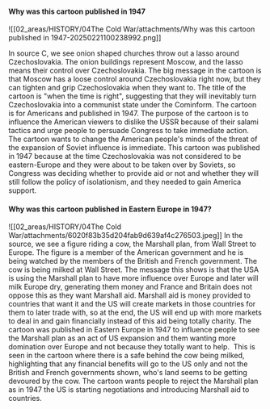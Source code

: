#### Why was this cartoon published in 1947
![[02_areas/HISTORY/04The Cold War/attachments/Why was this cartoon published in 1947-20250221100238992.png]]

In source C, we see onion shaped churches throw out a lasso around Czechoslovakia. The onion buildings represent Moscow, and the lasso means their control over Czechoslovakia. The big message in the cartoon is that Moscow has a loose control around Czechoslovakia right now, but they can tighten and grip Czechoslovakia when they want to. The title of the cartoon is "when the time is right", suggesting that they will inevitably turn Czechoslovakia into a communist state under the Cominform.
The cartoon is for Americans and published in 1947. The purpose of the cartoon is to influence the American viewers to dislike the USSR because of their salami tactics and urge people to persuade Congress to take immediate action. The cartoon wants to change the American people's minds of the threat of the expansion of Soviet influence is immediate. This cartoon was published in 1947 because at the time Czechoslovakia was not considered to be eastern-Europe and they were about to be taken over by Soviets, so Congress was deciding whether to provide aid or not and whether they will still follow the policy of isolationism, and they needed to gain America support.



#### Why was this cartoon published in Eastern Europe in 1947?
![[02_areas/HISTORY/04The Cold War/attachments/6020f83b35d204fab9d639af4c276503.jpeg]]
In the source, we see a figure riding a cow, the Marshall plan, from Wall Street to Europe. The figure is a member of the American government and he is being watched by the members of the British and French government. The cow is being milked at Wall Street. The message this shows is that the USA is using the Marshall plan to have more influence over Europe and later will milk Europe dry, generating them money and France and Britain does not oppose this as they want Marshall aid. Marshall aid is money provided to countries that want it and the US will create markets in those countries for them to later trade with, so at the end, the US will end up with more markets to deal in and gain financially instead of this aid being totally charity.
The cartoon was published in Eastern Europe in 1947 to influence people to see the Marshall plan as an act of US expansion and them wanting more domination over Europe and not because they totally want to help.  This is seen in the cartoon where there is a safe behind the cow being milked, highlighting that any financial benefits will go to the US only and not the British and French governments shown, who's land seems to be getting devoured by the cow. The cartoon wants people to reject the Marshall plan as in 1947 the US is starting negotiations and introducing Marshall aid to countries.